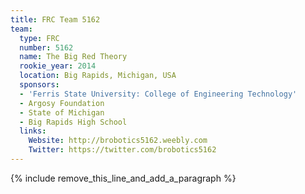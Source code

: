 ```yaml
---
title: FRC Team 5162
team:
  type: FRC
  number: 5162
  name: The Big Red Theory
  rookie_year: 2014
  location: Big Rapids, Michigan, USA
  sponsors:
  - 'Ferris State University: College of Engineering Technology'
  - Argosy Foundation
  - State of Michigan
  - Big Rapids High School
  links:
    Website: http://brobotics5162.weebly.com
    Twitter: https://twitter.com/brobotics5162
---
```


{% include remove_this_line_and_add_a_paragraph %}